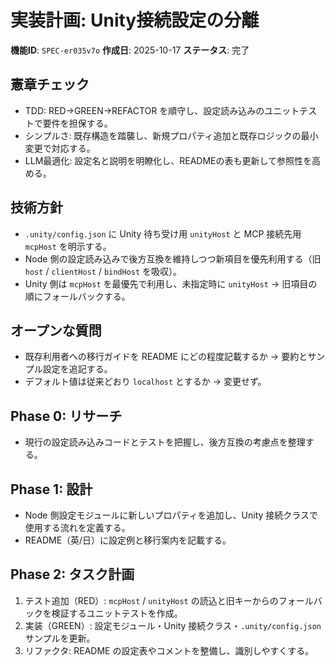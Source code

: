 # 実装計画: Unity接続設定の分離

**機能ID**: `SPEC-er035v7o`
**作成日**: 2025-10-17
**ステータス**: 完了

## 憲章チェック
- TDD: RED→GREEN→REFACTOR を順守し、設定読み込みのユニットテストで要件を担保する。
- シンプルさ: 既存構造を踏襲し、新規プロパティ追加と既存ロジックの最小変更で対応する。
- LLM最適化: 設定名と説明を明瞭化し、READMEの表も更新して参照性を高める。

## 技術方針
- `.unity/config.json` に Unity 待ち受け用 `unityHost` と MCP 接続先用 `mcpHost` を明示する。
- Node 側の設定読み込みで後方互換を維持しつつ新項目を優先利用する（旧 `host` / `clientHost` / `bindHost` を吸収）。
- Unity 側は `mcpHost` を最優先で利用し、未指定時に `unityHost` → 旧項目の順にフォールバックする。

## オープンな質問
- 既存利用者への移行ガイドを README にどの程度記載するか → 要約とサンプル設定を追記する。
- デフォルト値は従来どおり `localhost` とするか → 変更せず。

## Phase 0: リサーチ
- 現行の設定読み込みコードとテストを把握し、後方互換の考慮点を整理する。

## Phase 1: 設計
- Node 側設定モジュールに新しいプロパティを追加し、Unity 接続クラスで使用する流れを定義する。
- README（英/日）に設定例と移行案内を記載する。

## Phase 2: タスク計画
1. テスト追加（RED）: `mcpHost` / `unityHost` の読込と旧キーからのフォールバックを検証するユニットテストを作成。
2. 実装（GREEN）: 設定モジュール・Unity 接続クラス・`.unity/config.json` サンプルを更新。
3. リファクタ: README の設定表やコメントを整備し、識別しやすくする。
